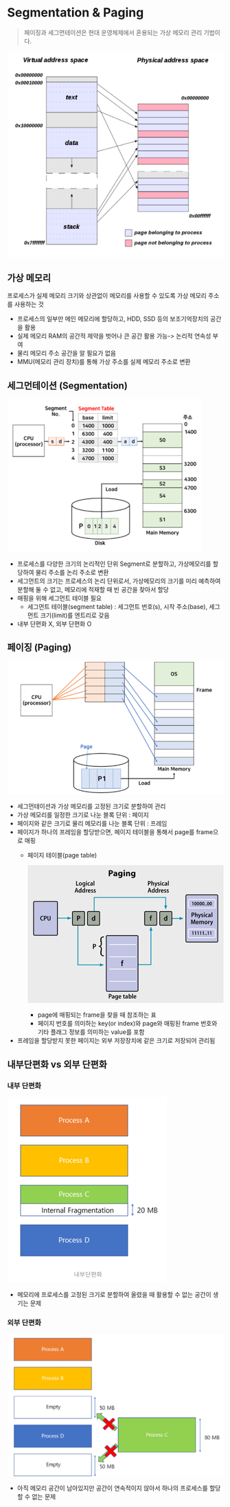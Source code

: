 ﻿# Segmentation & Paging
> 페이징과 세그먼테이션은 현대 운영체제에서 혼용되는 가상 메모리 관리 기법이다.

![virtual memory](/sejigner/img/os/paging&segmentation/1.png)
## 가상 메모리 
프로세스가 실제 메모리 크기와 상관없이 메모리를 사용할 수 있도록 가상 메모리 주소를 사용하는 것
- 프로세스의 일부만 메인 메모리에 할당하고, HDD, SSD 등의 보조기억장치의 공간을 활용
- 실제 메모리 RAM의 공간적 제약을 벗어나 큰 공간 활용 가능-> 논리적 연속성 부여
- 물리 메모리 주소 공간을 알 필요가 없음
- MMU(메모리 관리 장치)를 통해 가상 주소를 실제 메모리 주소로 변환
## 세그먼테이션 (Segmentation)
![virtual memory](/sejigner/img/os/paging&segmentation/4.png)
- 프로세스를 다양한 크기의 논리적인 단위 Segment로 분할하고, 가상메모리를 할당하여 물리 주소를 논리 주소로 변환
- 세그먼트의 크기는 프로세스의 논리 단위로서, 가상메모리의 크기를 미리 예측하여 분할해 둘 수 없고, 메모리에 적재할 때 빈 공간을 찾아서 할당
- 매핑을 위해 세그먼트 테이블 필요
	- 세그먼트 테이블(segment table) : 세그먼트 번호(s), 시작 주소(base), 세그먼트 크기(limit)를 엔트리로 갖음
- 내부 단편화 X, 외부 단편화 O

## 페이징 (Paging)
![virtual memory](/sejigner/img/os/paging&segmentation/3.png)
- 세그먼테이션과 가상 메모리를 고정된 크기로 분할하여 관리
- 가상 메모리를 일정한 크기로 나눈 블록 단위 : 페이지
- 페이지와 같은 크기로 물리 메모리를 나눈 블록 단위 : 프레임
- 페이지가 하나의 프레임을 할당받으면, 페이지 테이블을 통해서 page를 frame으로 매핑
	- 페이지 테이블(page table)
 
		![virtual memory](/sejigner/img/os/paging&segmentation/2.png)
		- page에 매핑되는 frame을 찾을 때 참조하는 표
		- 페이지 번호를 의미하는 key(or index)와 page와 매핑된 frame 번호와 기타 플래그 정보를 의미하는 value를 포함
- 프레임을 할당받지 못한 페이지는 외부 저장장치에 같은 크기로 저장되어 관리됨
## 내부단편화 vs 외부 단편화
### 내부 단편화
![virtual memory](/sejigner/img/os/paging&segmentation/internal.png)
- 메모리에 프로세스를 고정된 크기로 분할하여 올렸을 때 활용할 수 없는 공간이 생기는 문제
### 외부 단편화
![virtual memory](/sejigner/img/os/paging&segmentation/external.png)
- 아직 메모리 공간이 남아있지만 공간이 연속적이지 않아서 하나의 프로세스를 할당할 수 없는 문제

